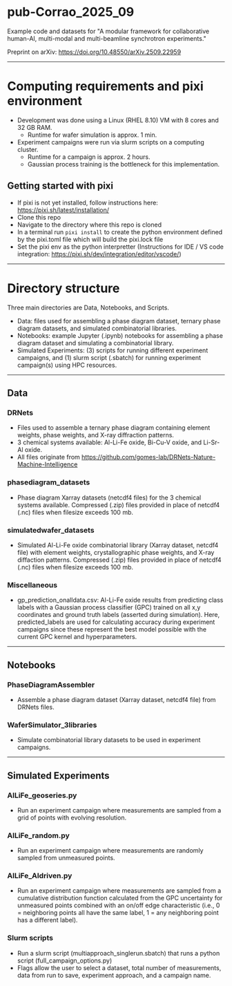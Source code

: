 # pub-Corrao_2025_09
Example code and datasets for "A modular framework for collaborative human-AI, multi-modal and multi-beamline synchrotron experiments."

Preprint on arXiv: https://doi.org/10.48550/arXiv.2509.22959

-----
# Computing requirements and pixi environment
- Development was done using a Linux (RHEL 8.10) VM with 8 cores and 32 GB RAM.
    - Runtime for wafer simulation is approx. 1 min.
- Experiment campaigns were run via slurm scripts on a computing cluster.
    - Runtime for a campaign is approx. 2 hours.
    - Gaussian process training is the bottleneck for this implementation.
## Getting started with pixi
- If pixi is not yet installed, follow instructions here: https://pixi.sh/latest/installation/
- Clone this repo
- Navigate to the directory where this repo is cloned
- In a terminal run `pixi install` to create the python environment defined by the pixi.toml file which will build the pixi.lock file
- Set the pixi env as the python interpretter (Instructions for IDE / VS code integration: https://pixi.sh/dev/integration/editor/vscode/)
-----
# Directory structure
Three main directories are Data, Notebooks, and Scripts.
- Data: files used for assembling a phase diagram dataset, ternary phase diagram datasets, and simulated combinatorial libraries.
- Notebooks: example Jupyter (.ipynb) notebooks for assembling a phase diagram dataset and simulating a combinatorial library.
- Simulated Experiments: (3) scripts for running different experiment campaigns, and (1) slurm script (.sbatch) for running experiment campaign(s) using HPC resources.
-----
## Data
### DRNets
- Files used to assemble a ternary phase diagram containing element weights, phase weights, and X-ray diffraction patterns.
- 3 chemical systems available: Al-Li-Fe oxide, Bi-Cu-V oxide, and Li-Sr-Al oxide.
- All files originate from https://github.com/gomes-lab/DRNets-Nature-Machine-Intelligence
### phasediagram_datasets
- Phase diagram Xarray datasets (netcdf4 files) for the 3 chemical systems available. Compressed (.zip) files provided in place of netcdf4 (.nc) files when filesize exceeds 100 mb.
### simulatedwafer_datasets
- Simulated Al-Li-Fe oxide combinatorial library (Xarray dataset, netcdf4 file) with element weights, crystallographic phase weights, and X-ray diffaction patterns. Compressed (.zip) files provided in place of netcdf4 (.nc) files when filesize exceeds 100 mb.
### Miscellaneous
- gp_prediction_onalldata.csv: Al-Li-Fe oxide results from predicting class labels with a Gaussian process classifier (GPC) trained on all x,y coordinates and ground truth labels (asserted during simulation). Here, predicted_labels are used for calculating accuracy during experiment campaigns since these represent the best model possible with the current GPC kernel and hyperparameters.
-----
## Notebooks
### PhaseDiagramAssembler
- Assemble a phase diagram dataset (Xarray dataset, netcdf4 file) from DRNets files.
### WaferSimulator_3libraries
- Simulate combinatorial library datasets to be used in experiment campaigns.
-----
## Simulated Experiments
### AlLiFe_geoseries.py
- Run an experiment campaign where measurements are sampled from a grid of points with evolving resolution.
### AlLiFe_random.py
- Run an experiment campaign where measurements are randomly sampled from unmeasured points.
### AlLiFe_AIdriven.py
- Run an experiment campaign where measurements are sampled from a cumulative distribution function calculated from the GPC uncertainty for unmeasured points combined with an on/off edge characteristic (i.e., 0 = neighboring points all have the same label, 1 = any neighboring point has a different label).
### Slurm scripts
- Run a slurm script (multiapproach_singlerun.sbatch) that runs a python script (full_campaign_options.py)
- Flags allow the user to select a dataset, total number of measurements, data from run to save, experiment approach, and a campaign name.
